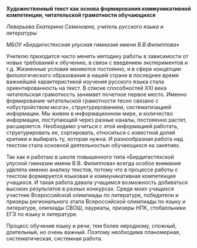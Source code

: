 **Художественный текст как основа формирования коммуникативной компетенции, читательской грамотности обучающихся**

*Леверьева Екатерина Семеновна, учитель русского языка и литературы*

*МБОУ «Бердигестяхская улусная гимназия имени В.В.Филиппова»*

Учителю приходится часто менять методику работы в зависимости от новых требований к обучению, в связи с введением экспериментов и т.д. Жизненные условия меняются постоянно, и в сфере концепции филологического образования в нашей стране в последнее время важнейшей характеристикой изучения русского языка стала ориентированность на текст. В списке способностей XXI века читательская грамотность занимает почетное первое место. Именно формирование читательской грамотности тесно связано с «обустройством мозга», структурированием, систематизацией информации.  Мы живем в информационном мире, и количество информации, поступающей через разные каналы, постояенно растет, расширяется. Необходимо учиться с этой информацией работать, структурировать ее, сортировать, относиться с известной долей критики и выбирать ту, которая нужна.  И разнообразная  работа над текстом стала основной деятельностью обучающихся на занятиях. 

Так как я работаю в школе повышенного типа  «Бердигестяхской улусной гимназии имени В.В. Филиппова» всегда особое внимание уделяла именно анализу текстов, потому что в процессе работы с текстом формируется языковая и коммуникативная компетенция учащихся. И такая работа давала учащимся возможность добиваться высоких результатов в разных конкурсах. Среди моих учащихся участник Всероссийской олимпиады по литературе, победители и призеры регионального этапа Всероссийской олимпиады по языку и литературе, олипиады СВОШ, лауреаты, призеры НПК, стобалльники ЕГЭ по языку и литературе. 

Процесс обучения языку и речи, тем более неродному,  сложный, длительный, но очень важный. Поэтому необходима планомерная, систематическая, системная работа.  

